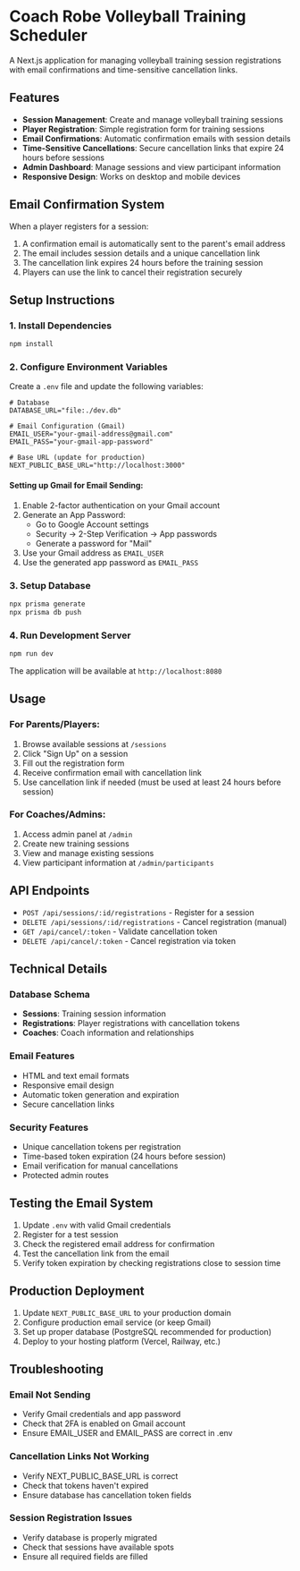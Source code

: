 # Coach Robe Volleyball Training Scheduler
A Next.js application for managing volleyball training session registrations with email confirmations and time-sensitive cancellation links.

## Features

- **Session Management**: Create and manage volleyball training sessions
- **Player Registration**: Simple registration form for training sessions
- **Email Confirmations**: Automatic confirmation emails with session details
- **Time-Sensitive Cancellations**: Secure cancellation links that expire 24 hours before sessions
- **Admin Dashboard**: Manage sessions and view participant information
- **Responsive Design**: Works on desktop and mobile devices

## Email Confirmation System

When a player registers for a session:
1. A confirmation email is automatically sent to the parent's email address
2. The email includes session details and a unique cancellation link
3. The cancellation link expires 24 hours before the training session
4. Players can use the link to cancel their registration securely

## Setup Instructions

### 1. Install Dependencies
```bash
npm install
```

### 2. Configure Environment Variables
Create a `.env` file and update the following variables:

```env
# Database
DATABASE_URL="file:./dev.db"

# Email Configuration (Gmail)
EMAIL_USER="your-gmail-address@gmail.com"
EMAIL_PASS="your-gmail-app-password"

# Base URL (update for production)
NEXT_PUBLIC_BASE_URL="http://localhost:3000"
```

#### Setting up Gmail for Email Sending:
1. Enable 2-factor authentication on your Gmail account
2. Generate an App Password:
   - Go to Google Account settings
   - Security → 2-Step Verification → App passwords
   - Generate a password for "Mail"
3. Use your Gmail address as `EMAIL_USER`
4. Use the generated app password as `EMAIL_PASS`

### 3. Setup Database
```bash
npx prisma generate
npx prisma db push
```

### 4. Run Development Server
```bash
npm run dev
```

The application will be available at `http://localhost:8080`

## Usage

### For Parents/Players:
1. Browse available sessions at `/sessions`
2. Click "Sign Up" on a session
3. Fill out the registration form
4. Receive confirmation email with cancellation link
5. Use cancellation link if needed (must be used at least 24 hours before session)

### For Coaches/Admins:
1. Access admin panel at `/admin`
2. Create new training sessions
3. View and manage existing sessions
4. View participant information at `/admin/participants`

## API Endpoints

- `POST /api/sessions/:id/registrations` - Register for a session
- `DELETE /api/sessions/:id/registrations` - Cancel registration (manual)
- `GET /api/cancel/:token` - Validate cancellation token
- `DELETE /api/cancel/:token` - Cancel registration via token

## Technical Details

### Database Schema
- **Sessions**: Training session information
- **Registrations**: Player registrations with cancellation tokens
- **Coaches**: Coach information and relationships

### Email Features
- HTML and text email formats
- Responsive email design
- Automatic token generation and expiration
- Secure cancellation links

### Security Features
- Unique cancellation tokens per registration
- Time-based token expiration (24 hours before session)
- Email verification for manual cancellations
- Protected admin routes

## Testing the Email System

1. Update `.env` with valid Gmail credentials
2. Register for a test session
3. Check the registered email address for confirmation
4. Test the cancellation link from the email
5. Verify token expiration by checking registrations close to session time

## Production Deployment

1. Update `NEXT_PUBLIC_BASE_URL` to your production domain
2. Configure production email service (or keep Gmail)
3. Set up proper database (PostgreSQL recommended for production)
4. Deploy to your hosting platform (Vercel, Railway, etc.)

## Troubleshooting

### Email Not Sending
- Verify Gmail credentials and app password
- Check that 2FA is enabled on Gmail account
- Ensure EMAIL_USER and EMAIL_PASS are correct in .env

### Cancellation Links Not Working
- Verify NEXT_PUBLIC_BASE_URL is correct
- Check that tokens haven't expired
- Ensure database has cancellation token fields

### Session Registration Issues
- Verify database is properly migrated
- Check that sessions have available spots
- Ensure all required fields are filled
